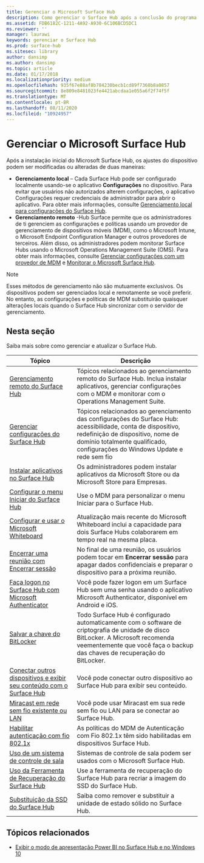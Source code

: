 ```yaml
---
title: Gerenciar o Microsoft Surface Hub
description: Como gerenciar o Surface Hub após a conclusão do programa de primeira execução.
ms.assetid: FDB6182C-1211-4A92-A930-6C106BCD5DC1
ms.reviewer: ''
manager: laurawi
keywords: gerenciar o Surface Hub
ms.prod: surface-hub
ms.sitesec: library
author: dansimp
ms.author: dansimp
ms.topic: article
ms.date: 01/17/2018
ms.localizationpriority: medium
ms.openlocfilehash: 935f67e88af8b784230becb1cd89f7360b8a0857
ms.sourcegitcommit: 8e809e8481023fe4421abcdaa1e055a6f2f74f5f
ms.translationtype: MT
ms.contentlocale: pt-BR
ms.lasthandoff: 08/11/2020
ms.locfileid: "10924957"
---
```

# Gerenciar o Microsoft Surface Hub

Após a instalação inicial do Microsoft Surface Hub, os ajustes do dispositivo podem ser modificadas ou alteradas de duas maneiras:

- **Gerenciamento local** – Cada Surface Hub pode ser configurado localmente usando-se o aplicativo **Configurações** no dispositivo. Para evitar que usuários não autorizados alterem configurações, o aplicativo Configurações requer credenciais de administrador para abrir o aplicativo. Para obter mais informações, consulte [Gerenciamento local para configurações do Surface Hub](local-management-surface-hub-settings.md).
- **Gerenciamento remoto** -Hub Surface permite que os administradores de ti gerenciem as configurações e políticas usando um provedor de gerenciamento de dispositivos móveis (MDM), como o Microsoft Intune, o Microsoft Endpoint Configuration Manager e outros provedores de terceiros. Além disso, os administradores podem monitorar Surface Hubs usando o Microsoft Operations Management Suite (OMS). Para obter mais informações, consulte [Gerenciar configurações com um provedor de MDM](manage-settings-with-mdm-for-surface-hub.md) e [Monitorar o Microsoft Surface Hub](monitor-surface-hub.md). 

> [!NOTE]
> Esses métodos de gerenciamento não são mutuamente exclusivos. Os dispositivos podem ser gerenciados local e remotamente se você preferir. No entanto, as configurações e políticas de MDM substituirão quaisquer alterações locais quando o Surface Hub sincronizar com o servidor de gerenciamento. 

## Nesta seção

Saiba mais sobre como gerenciar e atualizar o Surface Hub.

| Tópico | Descrição |
| ----- | ----------- |
| [Gerenciamento remoto do Surface Hub](remote-surface-hub-management.md) |Tópicos relacionados ao gerenciamento remoto do Surface Hub. Inclua instalar aplicativos, gerenciar configurações com o MDM e monitorar com o Operations Management Suite. |
| [Gerenciar configurações do Surface Hub](manage-surface-hub-settings.md) |Tópicos relacionados ao gerenciamento das configurações do Surface Hub: acessibilidade, conta de dispositivo, redefinição de dispositivo, nome de domínio totalmente qualificado, configurações do Windows Update e rede sem fio |
| [Instalar aplicativos no Surface Hub]( https://technet.microsoft.com/itpro/surface-hub/install-apps-on-surface-hub) | Os administradores podem instalar aplicativos da Microsoft Store ou da Microsoft Store para Empresas.|
[Configurar o menu Iniciar do Surface Hub](surface-hub-start-menu.md) | Use o MDM para personalizar o menu Iniciar para o Surface Hub.
| [Configurar e usar o Microsoft Whiteboard](whiteboard-collaboration.md)  | Atualização mais recente do Microsoft Whiteboard inclui a capacidade para dois Surface Hubs colaborarem em tempo real na mesma placa.   |
| [Encerrar uma reunião com Encerrar sessão](https://technet.microsoft.com/itpro/surface-hub/finishing-your-surface-hub-meeting) | No final de uma reunião, os usuários podem tocar em **Encerrar sessão** para apagar dados confidenciais e preparar o dispositivo para a próxima reunião.|
| [Faça logon no Surface Hub com Microsoft Authenticator](surface-hub-authenticator-app.md) | Você pode fazer logon em um Surface Hub sem uma senha usando o aplicativo Microsoft Authenticator, disponível em Android e iOS.   |
| [Salvar a chave do BitLocker](https://technet.microsoft.com/itpro/surface-hub/save-bitlocker-key-surface-hub) | Todo Surface Hub é configurado automaticamente com o software de criptografia de unidade de disco BitLocker. A Microsoft recomenda veementemente que você faça o backup das chaves de recuperação do BitLocker.|
| [Conectar outros dispositivos e exibir seu conteúdo com o Surface Hub](https://technet.microsoft.com/itpro/surface-hub/connect-and-display-with-surface-hub) | Você pode conectar outro dispositivo ao Surface Hub para exibir seu conteúdo.|
| [Miracast em rede sem fio existente ou LAN](miracast-over-infrastructure.md) | Você pode usar Miracast em sua rede sem fio ou LAN para se conectar ao Surface Hub. |
 [Habilitar autenticação com fio 802.1x](enable-8021x-wired-authentication.md) | As políticas do MDM de Autenticação com Fio 802.1x têm sido habilitadas em dispositivos Surface Hub. 
| [Uso de um sistema de controle de sala](https://technet.microsoft.com/itpro/surface-hub/use-room-control-system-with-surface-hub) | Sistemas de controle de sala podem ser usados com o Microsoft Surface Hub.|
[Uso da Ferramenta de Recuperação do Surface Hub](surface-hub-recovery-tool.md) | Use a ferramenta de recuperação do Surface Hub para recriar a imagem do SSD do Surface Hub.
[Substituição da SSD do Surface Hub](surface-hub-ssd-replacement.md) | Saiba como remover e substituir a unidade de estado sólido no Surface Hub.

## Tópicos relacionados

- [Exibir o modo de apresentação Power BI no Surface Hub e no Windows 10](https://powerbi.microsoft.com/documentation/powerbi-mobile-win10-app-presentation-mode/)
